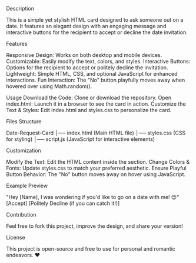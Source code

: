 Description

This is a simple yet stylish HTML card designed to ask someone out on a date. It features an elegant design with an engaging message and interactive buttons for the recipient to accept or decline the date invitation.

Features

Responsive Design: Works on both desktop and mobile devices.
Customizable: Easily modify the text, colors, and styles.
Interactive Buttons: Options for the recipient to accept or politely decline the invitation.
Lightweight: Simple HTML, CSS, and optional JavaScript for enhanced interactions.
Fun Interaction: The "No" button playfully moves away when hovered over using Math.random().

Usage
Download the Code: Clone or download the repository.
Open index.html: Launch it in a browser to see the card in action.
Customize the Text & Styles: Edit index.html and styles.css to personalize the card.

Files Structure

Date-Request-Card
│── index.html  (Main HTML file)
│── styles.css  (CSS for styling)
│── script.js   (JavaScript for interactive elements)

Customization

Modify the Text: Edit the HTML content inside the <body> section.
Change Colors & Fonts: Update styles.css to match your preferred aesthetic.
Ensure Playful Button Behavior: The "No" button moves away on hover using JavaScript.

Example Preview

"Hey [Name], I was wondering if you'd like to go on a date with me! 😊"
[Accept] [Politely Decline (if you can catch it!)]

Contribution

Feel free to fork this project, improve the design, and share your version!

License

This project is open-source and free to use for personal and romantic endeavors. ❤️

